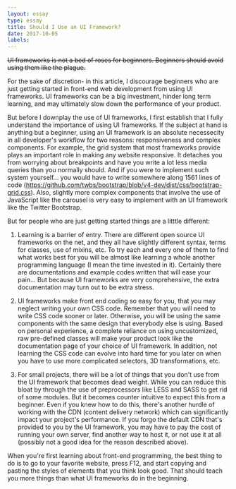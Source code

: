 ```yaml
---
layout: essay
type: essay
title: Should I Use an UI Framework?
date: 2017-10-05
labels:
---
```


<del>UI frameworks is not a bed of roses for beginners. Beginners should avoid using them like the plague.</del>

For the sake of discretion- in this article, I discourage beginners who are just getting started in front-end web development from using UI frameworks. UI frameworks can be a big investment, hinder long term learning, and may ultimately slow down the performance of your product.

But before I downplay the use of UI frameworks, I first establish that I fully understand the importance of using UI frameworks. If the subject at hand is anything but a beginner, using an UI framework is an absolute necessecity in all developer's workflow for two reasons: responsiveness and complex components. For example, the grid system that most frameworks provide plays an important role in making any website responsive. It detaches you from worrying about breakpoints and have you write a lot less media queries than you normally should. And if you were to implement such system yourself... you would have to write somewhere along 1561 lines of code (https://github.com/twbs/bootstrap/blob/v4-dev/dist/css/bootstrap-grid.css). Also, slightly more complex components that involve the use of JavaScript like the carousel is very easy to implement with an UI framework like the Twitter Bootstrap. 

But for people who are just getting started things are a litttle different:

1) Learning is a barrier of entry. There are different open source UI frameworks on the net, and they all have slightly different syntax, terms for classes, use of mixins, etc. To try each and every one of them to find what works best for you will be almost like learning a whole another programming language (I mean the time invested in it). Certainly there are documentations and example codes written that will ease your pain... But because UI frameworks are very comprehensive, the extra documentation may turn out to be extra stress. 

2) UI frameworks make front end coding so easy for you, that you may neglect writing your own CSS code. Remember that you will need to write CSS code sooner or later. Otherwise, you will be using the same components with the same design that everybody else is using. Based on personal experience, a complete reliance on using uncustomized, raw pre-defined classes will make your product look like the documentation page of your choice of UI framework. In addition, not learning the CSS code can evolve into hard time for you later on when you have to use more complicated selectors, 3D transformations, etc. 

3) For small projects, there will be a lot of things that you don't use from the UI framework that becomes dead weight. While you can reduce this bloat by through the use of preprocessors like LESS and SASS to get rid of some modules. But it becomes counter intuitive to expect this from a beginner. Even if you knew how to do this, there's another hurdle of working with the CDN (content delivery network) which can significantly impact your project's performance. If you forgo the default CDN that's provided to you by the UI framework, you may have to pay the cost of running your own server, find another way to host it, or not use it at all (possibly not a good idea for the reason described above).

When you're first learning about front-end programming, the best thing to do is to go to your favorite website, press F12, and start copying and pasting the styles of elements that you think look good. That should teach you more things than what UI frameworks do in the beginning.
